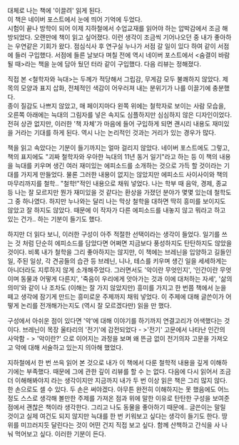 대체로 나는 책에 '이끌려' 읽게 된다.  
이 책은 네이버 포스트에서 눈에 띄어 기억에 두었다.  
시험이 끝나 방학이 되어 이제 지하철에서 수업교재를 읽어야 하는 압박감에서 조금 해방되었다. 오랜만에 책이 읽고 싶어졌다. 이런 생각이 조금씩 기어나오던 중 내가 좋아하는 우연같은 기회가 왔다. 점심식사 후 연구실 누나가 서점 갈 일이 있다 하여 같이 서점에 들러 구입했다. 서점에 들른 날보다 며칠 전에 역시 네이버 포스트에서 <숨결이 바람 될 때>라는 책을 눈에 담아 뒀던 터라 같이 구입했다. 다음 리뷰는 정해졌다.

직접 본 <철학자와 늑대>는 두께가 적당해서 그립감, 무게감 모두 불쾌하지 않았다. 제목의 모양과 표지 삽화, 전체적인 색감이 어우러져 내는 분위기가 나를 이끌기에 충분했다.  
종이 질감도 나쁘지 않았고, 매 페이지마다 왼쪽 위에는 철학자로 보이는 사람 모습을, 오른쪽 아래에는 늑대의 그림자를 넣은 속지도 심플하지만 심심하지 않은 디자인이었다. 전혀 상관 없지만, 이러한 '책 자체'가 마음에 들어 구입하게 되면 괜시리 내용도 재미있을 거라는 기대를 하게 된다. 역시 나는 논리적인 것과는 거리가 있는 경우가 많다.

책을 읽고 속았다는 기분이 들기까지는 얼마 걸리지 않았다. 네이버 포스트에도 그렇고, 책의 표지에도 "괴짜 철학자와 우아한 늑대의 11년 동거 일기"라고 하는 등 이 책의 내용을 늑대를 키우며 생긴 여러 재미있는 에피소드를 소개하는 것으로 가득 할 것이라는 기대를 가지게 만들었다. 물론 그러한 내용이 없지는 않았지만 에피소드 사이사이와 책의 마무리까지를 철학.. "철학!"적인 내용으로 채워 넣었다. 나는 학부 때 음악, 경제, 종교 등 나는 잘 모르지만 뭔가 재미있을 것 같다는 환상을 가졌던 분야가 몇몇 있는데 철학도 그 중 하나였다. 하지만 누나와는 달리 나는 막상 철학을 대하면 딱히 흥미를 보이지도 않았고 잘 하지도 않았다. 때문에 이 작자가 다른 에피소드를 내놓지 않고 뭐라고 하고 있는 건가.. 하는 기분이 들기도 했다.

하지만 더 읽다 보니, 이러한 구성이 아주 적절한 선택이라는 생각이 들었다. 일기를 쓰는 것 처럼 단순히 에피소드를 담았다면 어쩌면 지금보다 풍성하지도 탄탄하지도 않았을 것이다. 비록 내가 철학을 그리 좋아하지는 않지만, 이 책에는 브레닌을 입양하고 길들인 일, 주된 일상, 각 견공들의 습관 등 브레닌, 니나, 테스를 키우며 생긴 일을 세세하게는 아니더라도 지루하지 않게 소개해주었다. 그러면서도 '악이란 무엇인지', '인간이란 무엇이며 동물과 어떻게 다른지', '죽음이 우리에게 앗아가는 것과 이에 대처하는 자세', '삶의 의미'와 같이 나 조차도 (이해는 잘 가지 않았지만) 흥미를 가지고 한 번쯤 책에서 눈을 떼고 생각에 잠기게 만드는 흥미로운 주제까지 채워 넣었다. 이 주제에 대해 글쓴이가 어떻게 논리를 전개해가는지도 (역시 잘 모르겠다만) 읽을 만 했다.

구성에서 아쉬운 점이 있다면 '악'에 대해 이야기를 하기까지 연결고리가 어색했다는 것이다. 브레닌이 목장 울타리의 '전기'에 감전되었다 - >'전기' 고문에서 나타난 인간의 사악함 - > '악이란?' 으로 이어지는 과정을 보며 왜 뜬금 없이 전기의자 고문을 가져오고 악에 대해 서술하고 있는지 의아해 했었다.

지하철에서 한 번 쓰윽 읽어 본 것으로 내가 이 책에서 다룬 철학적 내용을 깊게 이해하기에는 부족했다. 때문에 그에 관한 깊이 리뷰를 할 수 는 없다. 다음에 다시 읽어서 조금 더 이해해봐야지 라는 생각이지만 지금까지 내가 두 번 이상 읽은 책은 그리 많지 않다. 한 손으로도 셀 수 있다. 두 손은 써야겠다. 아무튼 완전히 이해하지는 못 했음에도 어느 정도 스스로 생각해 볼만한 주제를 가져온 점과 위에 말한 이유로 탄탄한 구성을 보여준 점에서 괜찮은 책이라 생각한다. 그리고 나도 동물을 좋아하기 때문에.. 글쓴이는 말릴 것이고 실제 여건도 되지 않지만 늑대를 한 번 키워보고 싶다는 생각이 들기도 한다. 땅 위를 미끄러지듯 달린다는 것이 어떤 건지 직접 보고 싶다. 함께 산책하고 간식을 사 나눠 먹어보고 싶다. 이러한 기분이 든다.
